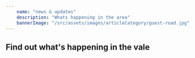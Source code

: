 ```yaml
---
    name: "news & updates"
    description: "Whats happening in the area"
    bannerImage: "/src/assets/images/articleCategory/guest-road.jpg"
---
```


## Find out what's happening in the vale

